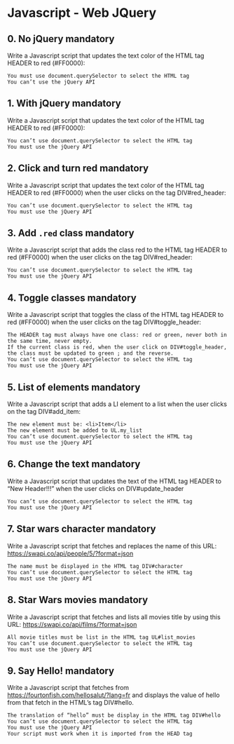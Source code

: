 # Javascript - Web JQuery

## 0. No jQuery mandatory

Write a Javascript script that updates the text color of the HTML tag HEADER to red (#FF0000):

    You must use document.querySelector to select the HTML tag
    You can’t use the jQuery API

## 1. With jQuery mandatory

Write a Javascript script that updates the text color of the HTML tag HEADER to red (#FF0000):

    You can’t use document.querySelector to select the HTML tag
    You must use the jQuery API

## 2. Click and turn red mandatory

Write a Javascript script that updates the text color of the HTML tag HEADER to red (#FF0000) when the user clicks on the tag DIV#red_header:

    You can’t use document.querySelector to select the HTML tag
    You must use the jQuery API

## 3. Add `.red` class mandatory

Write a Javascript script that adds the class red to the HTML tag HEADER to red (#FF0000) when the user clicks on the tag DIV#red_header:

    You can’t use document.querySelector to select the HTML tag
    You must use the jQuery API

##  4. Toggle classes mandatory

Write a Javascript script that toggles the class of the HTML tag HEADER to red (#FF0000) when the user clicks on the tag DIV#toggle_header:

    The HEADER tag must always have one class: red or green, never both in the same time, never empty.
    If the current class is red, when the user click on DIV#toggle_header, the class must be updated to green ; and the reverse.
    You can’t use document.querySelector to select the HTML tag
    You must use the jQuery API

## 5. List of elements mandatory

Write a Javascript script that adds a LI element to a list when the user clicks on the tag DIV#add_item:

    The new element must be: <li>Item</li>
    The new element must be added to UL.my_list
    You can’t use document.querySelector to select the HTML tag
    You must use the jQuery API

## 6. Change the text mandatory

Write a Javascript script that updates the text of the HTML tag HEADER to “New Header!!!” when the user clicks on DIV#update_header

    You can’t use document.querySelector to select the HTML tag
    You must use the jQuery API

## 7. Star wars character mandatory

Write a Javascript script that fetches and replaces the name of this URL: https://swapi.co/api/people/5/?format=json

    The name must be displayed in the HTML tag DIV#character
    You can’t use document.querySelector to select the HTML tag
    You must use the jQuery API

## 8. Star Wars movies mandatory

Write a Javascript script that fetches and lists all movies title by using this URL: https://swapi.co/api/films/?format=json

    All movie titles must be list in the HTML tag UL#list_movies
    You can’t use document.querySelector to select the HTML tag
    You must use the jQuery API

## 9. Say Hello! mandatory

Write a Javascript script that fetches from https://fourtonfish.com/hellosalut/?lang=fr and displays the value of hello from that fetch in the HTML’s tag DIV#hello.

    The translation of “hello” must be display in the HTML tag DIV#hello
    You can’t use document.querySelector to select the HTML tag
    You must use the jQuery API
    Your script must work when it is imported from the HEAD tag
